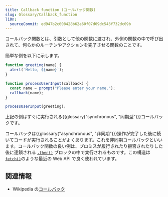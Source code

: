 ```yaml
---
title: Callback function (コールバック関数)
slug: Glossary/Callback_function
l10n:
  sourceCommit: ed947b2c608428b62a60f07d09dc543f732dc09b
---
```


コールバック関数とは、引数として他の関数に渡され、外側の関数の中で呼び出されて、何らかのルーチンやアクションを完了させる関数のことです。

簡単な例を以下に示します。

```js
function greeting(name) {
  alert(`Hello, ${name}`);
}

function processUserInput(callback) {
  const name = prompt("Please enter your name.");
  callback(name);
}

processUserInput(greeting);
```

上記の例はすぐに実行される{{glossary("synchronous", "同期型")}}コールバックです。

コールバックは{{glossary("asynchronous", "非同期")}}操作が完了した後に続いてコードが実行されることがよくあります。これを非同期コールバックといいます。コールバック関数の良い例は、プロミスが履行されたり拒否されたりした後に連鎖される [`.then()`](/ja/docs/Web/JavaScript/Reference/Global_Objects/Promise/then) ブロックの中で実行されるものです。この構造は [`fetch()`](/ja/docs/Web/API/fetch)のような最近の Web API で良く使われています。

## 関連情報

- Wikipedia の[コールバック](https://ja.wikipedia.org/wiki/コールバック_(情報工学))
